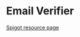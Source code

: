 # Email Verifier


[Spigot resource page](https://www.spigotmc.org/resources/emailverifier.100992/)
